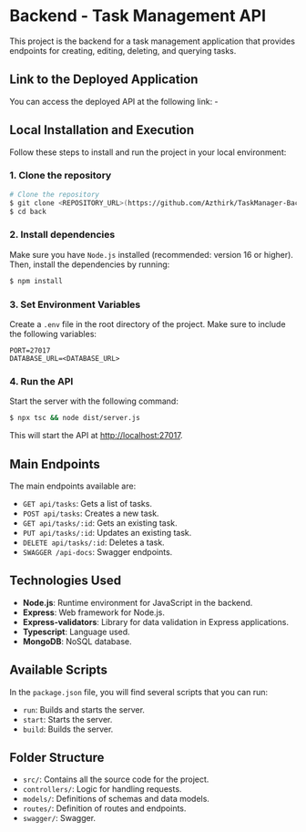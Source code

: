 # Backend - Task Management API

This project is the backend for a task management application that provides endpoints for creating, editing, deleting, and querying tasks.

## Link to the Deployed Application
You can access the deployed API at the following link: -

## Local Installation and Execution

Follow these steps to install and run the project in your local environment:

### 1. Clone the repository
```bash
# Clone the repository
$ git clone <REPOSITORY_URL>(https://github.com/Azthirk/TaskManager-Back.git)
$ cd back
```

### 2. Install dependencies
Make sure you have `Node.js` installed (recommended: version 16 or higher). Then, install the dependencies by running:
```bash
$ npm install
```

### 3. Set Environment Variables
Create a `.env` file in the root directory of the project. Make sure to include the following variables:
```
PORT=27017
DATABASE_URL=<DATABASE_URL>
```

### 4. Run the API
Start the server with the following command:
```bash
$ npx tsc && node dist/server.js
```
This will start the API at [http://localhost:27017](http://localhost:27017).

## Main Endpoints
The main endpoints available are:
- `GET api/tasks`: Gets a list of tasks.
- `POST api/tasks`: Creates a new task.
- `GET api/tasks/:id`: Gets an existing task.
- `PUT api/tasks/:id`: Updates an existing task.
- `DELETE api/tasks/:id`: Deletes a task.
- `SWAGGER /api-docs`: Swagger endpoints.

## Technologies Used
- **Node.js**: Runtime environment for JavaScript in the backend.
- **Express**: Web framework for Node.js.
- **Express-validators**: Library for data validation in Express applications.
- **Typescript**: Language used.
- **MongoDB**: NoSQL database.

## Available Scripts
In the `package.json` file, you will find several scripts that you can run:
- `run`: Builds and starts the server.
- `start`: Starts the server.
- `build`: Builds the server.

## Folder Structure
- `src/`: Contains all the source code for the project.
-   `controllers/`: Logic for handling requests.
-   `models/`: Definitions of schemas and data models.
-   `routes/`: Definition of routes and endpoints.
-   `swagger/`: Swagger.